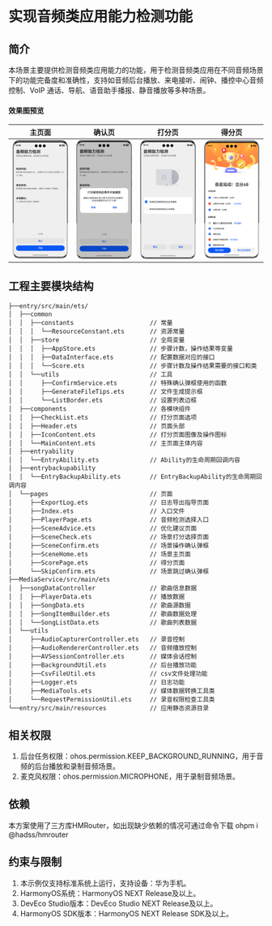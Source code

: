 # 实现音频类应用能力检测功能

## 简介
本场景主要提供检测音频类应用能力的功能，用于检测音频类应用在不同音频场景下的功能完备度和准确性，支持如音频后台播放、来电接听、闹钟、播控中心音频控制、VoIP 通话、导航、语音助手播报、静音播放等多种场景。

#### 效果图预览

| 主页面                                | 确认页                                | 打分页                                | 得分页                                |
|--------------------------------------|--------------------------------------|--------------------------------------|---------------------------------------|
| ![](screenshots/device/zh/MainPage.png) | ![](screenshots/device/zh/ConfirmPage.png) | ![](screenshots/device/zh/CheckPage.png) | ![](screenshots/device/zh/ScorePage.png) |

## 工程主要模块结构

```
├──entry/src/main/ets/
│  ├──common
│  │  ├──constants                     // 常量
│  │  │  └──ResourceConstant.ets       // 资源常量
│  │  ├──store                         // 全局变量
│  │  │  ├──AppStore.ets               // 步骤计数，操作结果等变量
│  │  │  ├──DataInterface.ets          // 配置数据对应的接口
│  │  │  └──Score.ets                  // 步骤计数及操作结果需要的接口和类
│  │  └──utils                         // 工具
│  │     ├──ConfirmService.ets         // 特殊确认弹框使用的函数
│  │     ├──GenerateFileTips.ets       // 文件生成提示框
│  │     └──ListBorder.ets             // 设置列表边框
│  ├──components                       // 各模块组件
│  │  ├──CheckList.ets                 // 打分页面选项
│  │  ├──Header.ets                    // 页面头部       
│  │  ├──IconContent.ets               // 打分页面图像及操作图标
│  │  └──MainContent.ets               // 主页面主体内容
│  ├──entryability
│  │  └──EntryAbility.ets              // Ability的生命周期回调内容
│  ├──entrybackupability
│  │  └──EntryBackupAbility.ets        // EntryBackupAbility的生命周期回调内容
│  └──pages                            // 页面
│     ├──ExportLog.ets                 // 日志导出指导页面
│     ├──Index.ets                     // 入口文件
│     ├──PlayerPage.ets                // 音频检测选择入口
│     ├──SceneAdvice.ets               // 优化建议页面
│     ├──SceneCheck.ets                // 场景打分选择页面
│     ├──SceneConfirm.ets              // 场景操作确认弹框
│     ├──SceneHome.ets                 // 场景主页面
│     ├──ScorePage.ets                 // 得分页面
│     └──SkipConfirm.ets               // 场景跳过确认弹框                            
├──MediaService/src/main/ets
│  ├──songDataController               // 歌曲信息数据
│  │  ├──PlayerData.ets                // 播放数据
│  │  ├──SongData.ets                  // 歌曲源数据
│  │  ├──SongItemBuilder.ets           // 歌曲数据处理
│  │  └──SongListData.ets              // 歌曲列表数据
│  └──utils
│     ├──AudioCapturerController.ets   // 录音控制
│     ├──AudioRendererController.ets   // 音频播放控制
│     ├──AVSessionController.ets       // 媒体会话控制
│     ├──BackgroundUtil.ets            // 后台播放功能
│     ├──CsvFileUtil.ets               // csv文件处理功能
│     ├──Logger.ets                    // 日志功能
│     ├──MediaTools.ets                // 媒体数据转换工具类
│     └──RequestPermissionUtil.ets     // 录音权限检查工具类
└──entry/src/main/resources            // 应用静态资源目录
```
## 相关权限
1. 后台任务权限：ohos.permission.KEEP_BACKGROUND_RUNNING，用于音频的后台播放和录制音频场景。
2. 麦克风权限：ohos.permission.MICROPHONE，用于录制音频场景。

## 依赖

本方案使用了三方库HMRouter，如出现缺少依赖的情况可通过命令下载
ohpm i @hadss/hmrouter

## 约束与限制
1.  本示例仅支持标准系统上运行，支持设备：华为手机。
2.  HarmonyOS系统：HarmonyOS NEXT Release及以上。
3.  DevEco Studio版本：DevEco Studio NEXT Release及以上。
4. HarmonyOS SDK版本：HarmonyOS NEXT Release SDK及以上。







